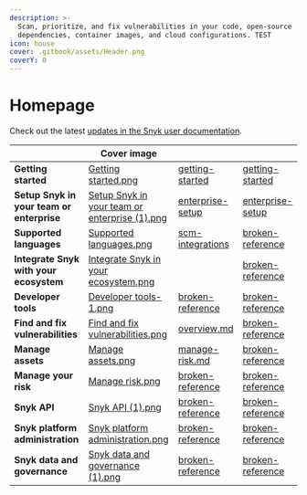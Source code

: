 ```yaml
---
description: >-
  Scan, prioritize, and fix vulnerabilities in your code, open-source
  dependencies, container images, and cloud configurations. TEST
icon: house
cover: .gitbook/assets/Header.png
coverY: 0
---
```


# Homepage

Check out the latest [updates in the Snyk user documentation](whats-new.md).

<table data-view="cards" data-full-width="false"><thead><tr><th></th><th data-hidden data-card-cover data-type="image">Cover image</th><th data-hidden data-type="content-ref"></th><th data-hidden data-card-target data-type="content-ref"></th></tr></thead><tbody><tr><td><strong>Getting started</strong></td><td><a href=".gitbook/assets/Getting started.png">Getting started.png</a></td><td><a href="discover-snyk/getting-started/">getting-started</a></td><td><a href="discover-snyk/getting-started/">getting-started</a></td></tr><tr><td><strong>Setup Snyk in your team or enterprise</strong></td><td><a href=".gitbook/assets/Setup Snyk in your team or enterprise (1).png">Setup Snyk in your team or enterprise (1).png</a></td><td><a href="implementation-and-setup/enterprise-setup/">enterprise-setup</a></td><td><a href="implementation-and-setup/enterprise-setup/">enterprise-setup</a></td></tr><tr><td><strong>Supported languages</strong></td><td><a href=".gitbook/assets/Supported languages.png">Supported languages.png</a></td><td><a href="developer-tools/scm-integrations/">scm-integrations</a></td><td><a href="broken-reference/">broken-reference</a></td></tr><tr><td><strong>Integrate Snyk with your ecosystem</strong></td><td><a href=".gitbook/assets/Integrate Snyk in your ecosystem.png">Integrate Snyk in your ecosystem.png</a></td><td></td><td><a href="broken-reference/">broken-reference</a></td></tr><tr><td><strong>Developer tools</strong></td><td><a href=".gitbook/assets/Developer tools-1.png">Developer tools-1.png</a></td><td><a href="broken-reference/">broken-reference</a></td><td><a href="broken-reference/">broken-reference</a></td></tr><tr><td><strong>Find and fix vulnerabilities</strong></td><td><a href=".gitbook/assets/Find and fix vulnerabilities.png">Find and fix vulnerabilities.png</a></td><td><a href="scan-with-snyk/overview.md">overview.md</a></td><td><a href="broken-reference/">broken-reference</a></td></tr><tr><td><strong>Manage assets</strong></td><td><a href=".gitbook/assets/Manage assets.png">Manage assets.png</a></td><td><a href="manage-risk/manage-risk.md">manage-risk.md</a></td><td><a href="broken-reference/">broken-reference</a></td></tr><tr><td><strong>Manage your risk</strong></td><td><a href=".gitbook/assets/Manage risk.png">Manage risk.png</a></td><td><a href="broken-reference/">broken-reference</a></td><td><a href="broken-reference/">broken-reference</a></td></tr><tr><td><strong>Snyk API</strong></td><td><a href=".gitbook/assets/Snyk API (1).png">Snyk API (1).png</a></td><td><a href="broken-reference/">broken-reference</a></td><td><a href="broken-reference/">broken-reference</a></td></tr><tr><td><strong>Snyk platform administration</strong></td><td><a href=".gitbook/assets/Snyk platform administration.png">Snyk platform administration.png</a></td><td><a href="broken-reference/">broken-reference</a></td><td><a href="broken-reference/">broken-reference</a></td></tr><tr><td><strong>Snyk data and governance</strong></td><td><a href=".gitbook/assets/Snyk data and governance (1).png">Snyk data and governance (1).png</a></td><td><a href="broken-reference/">broken-reference</a></td><td><a href="broken-reference/">broken-reference</a></td></tr></tbody></table>
